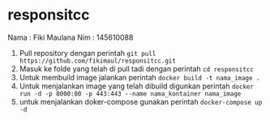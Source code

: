 # responsitcc

Nama : Fiki Maulana
Nim  : 145610088


1. Pull repository dengan perintah `git pull https://github.com/fikimaul/responsitcc.git`
2. Masuk ke folde yang telah di pull tadi dengan perintah `cd responsitcc`
3. Untuk membuild image jalankan perintah `docker build -t nama_image .`
4. Untuk menjalankan image yang telah dibuild digunkan perintah `docker run -d -p 8000:80 -p 443:443 --name nama_kontainer nama_image`
5. untuk menjalankan doker-compose gunakan perintah `docker-compose up -d`
